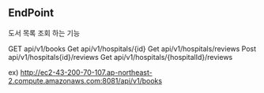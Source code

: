 ## EndPoint

도서 목록 조회 하는 기능

GET api/v1/books
Get api/v1/hospitals/{id}
Get api/v1/hospitals/reviews
Post api/v1/hospitals{id}/reviews
Get api/v1/hospitals/{hospitalId}/reviews

ex) http://ec2-43-200-70-107.ap-northeast-2.compute.amazonaws.com:8081/api/v1/books